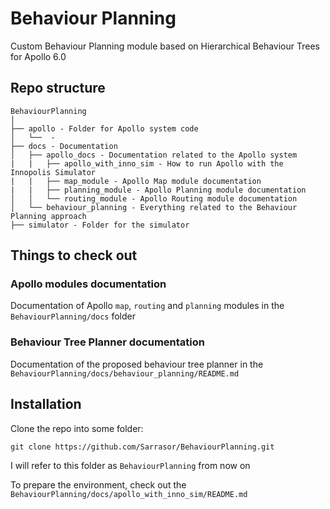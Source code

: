 # Behaviour Planning
Custom Behaviour Planning module based on Hierarchical Behaviour Trees for Apollo 6.0

## Repo structure

```
BehaviourPlanning
│ 
├── apollo - Folder for Apollo system code
│   └──  - 
├── docs - Documentation
│   ├── apollo_docs - Documentation related to the Apollo system
|   |   ├── apollo_with_inno_sim - How to run Apollo with the Innopolis Simulator
|   |   ├── map_module - Apollo Map module documentation
|   |   ├── planning_module - Apollo Planning module documentation
│   │   └── routing_module - Apollo Routing module documentation
│   └── behaviour_planning - Everything related to the Behaviour Planning approach
├── simulator - Folder for the simulator
```

## Things to check out

### Apollo modules documentation
Documentation of Apollo `map`, `routing` and `planning` modules in the `BehaviourPlanning/docs` folder

### Behaviour Tree Planner documentation

Documentation of the proposed behaviour tree planner in the `BehaviourPlanning/docs/behaviour_planning/README.md`

## Installation

Clone the repo into some folder: 

```
git clone https://github.com/Sarrasor/BehaviourPlanning.git
```

I will refer to this folder as `BehaviourPlanning` from now on

To prepare the environment, check out the `BehaviourPlanning/docs/apollo_with_inno_sim/README.md`